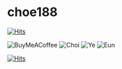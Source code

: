 # choe188

[![Hits](https://hits.seeyoufarm.com/api/count/incr/badge.svg?url=https%3A%2F%2Fgithub.com%2Fchoe18%2Fchoe188%2Fblob%2Fmain%2FREADME.md&count_bg=%238D20CD&title_bg=%23555555&icon=&icon_color=%23E7E7E7&title=hits&edge_flat=false)](https://hits.seeyoufarm.com)

![BuyMeACoffee](https://img.shields.io/badge/Buy%20Me%20a%20Coffee-ffdd00?style=for-the-badge&logo=buy-me-a-coffee&logoColor=black)
![Choi](https://img.shields.io/badge/choi-%23ffffff.svg?style=for-the-badge&logo=choi&logoColor=black)
![Ye](https://img.shields.io/badge/Ye-%23000000.svg?style=for-the-badge&logo=Ye&logoColor=white)
![Eun](https://img.shields.io/badge/Eun-%23D00000.svg?style=for-the-badge&logo=Eun&logoColor=white)

[![Hits](https://hits.seeyoufarm.com/api/count/incr/badge.svg?url=https%3A%2F%2Fgithub.com%2Fchoe18%2Fchoe188%2Fblob%2Fmain%2FREADME.md&count_bg=%238D20CD&title_bg=%23555555&icon=&icon_color=%23E7E7E7&title=hits&edge_flat=false)](https://hits.seeyoufarm.com)
